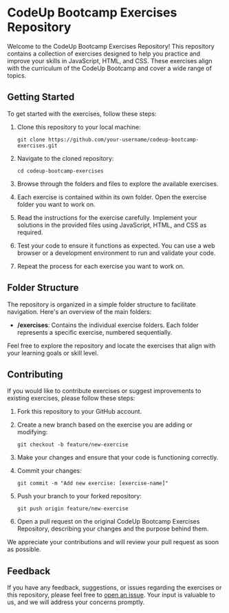 # CodeUp Bootcamp Exercises Repository

Welcome to the CodeUp Bootcamp Exercises Repository! This repository contains a collection of exercises designed to help you practice and improve your skills in JavaScript, HTML, and CSS. These exercises align with the curriculum of the CodeUp Bootcamp and cover a wide range of topics.

## Getting Started

To get started with the exercises, follow these steps:

1. Clone this repository to your local machine:
   ```
   git clone https://github.com/your-username/codeup-bootcamp-exercises.git
   ```

2. Navigate to the cloned repository:
   ```
   cd codeup-bootcamp-exercises
   ```

3. Browse through the folders and files to explore the available exercises.

4. Each exercise is contained within its own folder. Open the exercise folder you want to work on.

5. Read the instructions for the exercise carefully. Implement your solutions in the provided files using JavaScript, HTML, and CSS as required.

6. Test your code to ensure it functions as expected. You can use a web browser or a development environment to run and validate your code.

7. Repeat the process for each exercise you want to work on.

## Folder Structure

The repository is organized in a simple folder structure to facilitate navigation. Here's an overview of the main folders:

- **/exercises**: Contains the individual exercise folders. Each folder represents a specific exercise, numbered sequentially.

Feel free to explore the repository and locate the exercises that align with your learning goals or skill level.

## Contributing

If you would like to contribute exercises or suggest improvements to existing exercises, please follow these steps:

1. Fork this repository to your GitHub account.

2. Create a new branch based on the exercise you are adding or modifying:
   ```
   git checkout -b feature/new-exercise
   ```

3. Make your changes and ensure that your code is functioning correctly.

4. Commit your changes:
   ```
   git commit -m "Add new exercise: [exercise-name]"
   ```

5. Push your branch to your forked repository:
   ```
   git push origin feature/new-exercise
   ```

6. Open a pull request on the original CodeUp Bootcamp Exercises Repository, describing your changes and the purpose behind them.

We appreciate your contributions and will review your pull request as soon as possible.

## Feedback

If you have any feedback, suggestions, or issues regarding the exercises or this repository, please feel free to [open an issue](https://github.com/your-username/codeup-bootcamp-exercises/issues). Your input is valuable to us, and we will address your concerns promptly.
